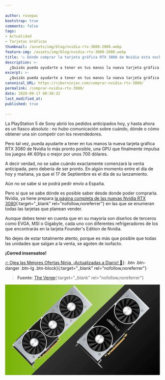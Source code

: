 ```yaml
---

author: rosepac
bootstrap: true
comments: false
tags:
- Actualidad
- Tarjetas Gráficas
thumbnail: /assets/img/blog/nvidia-rtx-3080-2080.webp
feature-img: /assets/img/blog/nvidia-rtx-3080-2080.webp
title: '▷ Dónde comprar la tarjeta gráfica RTX 3080 de Nvidia esta noche o mañana'
description: >-
  ¿Quizás pueda ayudarte a tener en tus manos la nueva tarjeta gráfica RTX 3080 de Nvidia, una tarjeta que finalmente impulsará los juegos 4K a 60 fps o mejor por alrededor de 700 dólares?
excerpt: >-
  ¿Quizás pueda ayudarte a tener en tus manos la nueva tarjeta gráfica RTX 3080 de Nvidia, una tarjeta que finalmente impulsará los juegos 4K a 60 fps o mejor por alrededor de 700 dólares?
canonical_URL: https://ciberninjas.com/comprar-nvidia-rtx-3080/
permalink: /comprar-nvidia-rtx-3080/
date: 2020-09-17 00:38:32
last_modified_at: 
published: true

---
```


La PlayStation 5 de Sony abrió los pedidos anticipados hoy, y hasta ahora es un fiasco absoluto : no hubo comunicación sobre cuándo, dónde o cómo obtener una sin competir con los revendedores.

Pero tal vez, pueda ayudarte a tener en tus manos la nueva tarjeta gráfica RTX 3080 de Nvidia lo más pronto posible, una GPU que finalmente impulsa los juegos 4K 60fps o mejor por unos 700 dólares.

A decir verdad, no se sabe cuándo exactamente comenzará la  venta anticipada, pero debería de ser pronto. En algún momento entre el día de hoy y mañana, ya que el 17 de Septiembre es el día de su lanzamiento.

Aún no se sabe si se podrá pedir envío a España.

Pero si que se sabe dónde es posible saber desde donde poder comprarla. Nvidia, ya tiene prepara [la página completa de las nuevas Nvidia RTX 3080](https://amzn.to/33Hs9TA){:target="_blank" rel="nofollow,noreferrer"} en las que se enumeran todas las tarjetas que planean vender.

Aunque debes tener en cuenta que en su mayoría son diseños de terceros como EVGA, MSI o Gigabyte, cada uno con diferentes refrigeradores de los que encontrarás en la tarjeta Founder's Edition de Nvidia.

<!-- Para conocer la tarjeta exacta que revisamos con su nuevo enfriador push / pull y su adaptador de corriente de 12 pines, es posible que también desee probar la propia Nvidia. -->

No dejes de estar totalmente atento, porque es más que posible que todas las unidades que salgan a la venta, se agoten de isofacto.

**¡Corred insensatos!**

[🔥 Ojea las Mejores Ofertas Ninja, ¡Actualizadas a Diario! 🎁](https://www.amazon.es/shop/cibercursos){: .btn .btn-danger .btn-lg .btn-block}{:target="_blank" rel="nofollow,noreferrer"}

> **Fuente**: [The Verge](https://www.theverge.com/){:target="_blank" rel="nofollow,noreferrer"}

![Dónde comprar la tarjeta gráfica RTX 3080 de Nvidia esta noche o mañana](/assets/img/blog/nvidia-rtx-3080-2080.webp "Dónde comprar la tarjeta gráfica RTX 3080 de Nvidia esta noche o mañana")
